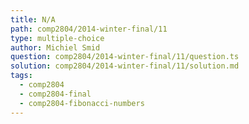 ```yaml
---
title: N/A
path: comp2804/2014-winter-final/11
type: multiple-choice
author: Michiel Smid
question: comp2804/2014-winter-final/11/question.ts
solution: comp2804/2014-winter-final/11/solution.md
tags:
  - comp2804
  - comp2804-final
  - comp2804-fibonacci-numbers
---
```

